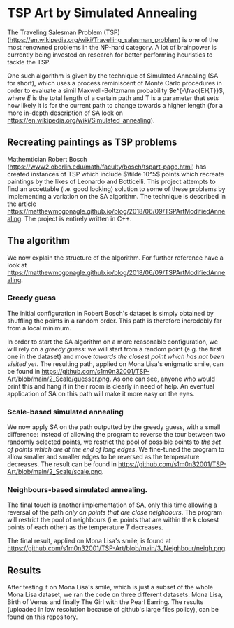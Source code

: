 # TSP Art by Simulated Annealing

The Traveling Salesman Problem (TSP) (https://en.wikipedia.org/wiki/Travelling_salesman_problem) is one of the most renowned problems in the NP-hard category. A lot of brainpower is currently being invested on research for better performing heuristics to tackle the TSP.

One such algorithm is given by the technique of Simulated Annealing (SA for short), which uses a process reminiscent of Monte Carlo procedures in order to evaluate a simil Maxwell-Boltzmann probability $e^{-\frac{E}{T}}$, where $E$ is the total length of a certain path and T is a parameter that sets how likely it is for the current path to change towards a higher length (for a more in-depth description of SA look on https://en.wikipedia.org/wiki/Simulated_annealing).

## Recreating paintings as TSP problems

Mathemtician Robert Bosch (https://www2.oberlin.edu/math/faculty/bosch/tspart-page.html) has created instances of TSP which include $\tilde 10^5$ points which recreate paintings by the likes of Leonardo and Botticelli. This project attempts to find an accettable (i.e. good looking) solution to some of these problems by implementing a variation on the SA algorithm. The technique is described in the article https://matthewmcgonagle.github.io/blog/2018/06/09/TSPArtModifiedAnnealing. The project is entirely written in C++.

## The algorithm
We now explain the structure of the algorithm. For further reference have a look at https://matthewmcgonagle.github.io/blog/2018/06/09/TSPArtModifiedAnnealing.

### Greedy guess

The initial configuration in Robert Bosch's dataset is simply obtained by shuffling the points in a random order. This path is therefore incredebly far from a local minimum.

In order to start the SA algorithm on a more reasonable configuration, we will rely on a *greedy guess*: we will start from a random point (e.g. the first one in the dataset) and move *towards the closest point which has not been visited yet*. The resulting path, applied on Mona Lisa's enigmatic smile, can be found in https://github.com/s1m0n32001/TSP-Art/blob/main/2_Scale/guesser.png. As one can see, anyone who would print this and hang it in their room is clearly in need of help. An eventual application of SA on this path will make it more easy on the eyes.

### Scale-based simulated annealing

We now apply SA on the path outputted by the greedy guess, with a small difference: instead of allowing the program to reverse the tour between two randomly selected points, we restrict the pool of possible points to *the set of points which are at the end of long edges*. We fine-tuned the program to allow smaller and smaller edges to be reversed as the temperature decreases. The result can be found in https://github.com/s1m0n32001/TSP-Art/blob/main/2_Scale/scale.png.

### Neighbours-based simulated annealing.
The final touch is another implementation of SA, only this time allowing a reversal of the path *only on points that are close neighbours*. The program will restrict the pool of neighbours (i.e. points that are within the $k$ closest points of each other) as the temperature $T$ decreases. 

The final result, applied on Mona Lisa's smile, is found at https://github.com/s1m0n32001/TSP-Art/blob/main/3_Neighbour/neigh.png.


## Results
After testing it on Mona Lisa's smile, which is just a subset of the whole Mona Lisa dataset, we ran the code on three different datasets: Mona Lisa, Birth of Venus and finally The Girl with the Pearl Earring. The results (uploaded in low resolution because of github's large files policy), can be found on this repository.

